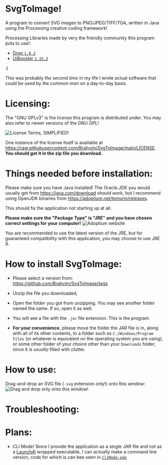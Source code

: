 # SvgToImage!
A program to convert SVG images to PNG/JPEG/TIFF/TGA, written in Java using the Processing creative coding framework!

Processing Libraries made by very the friendly community this program puts to use!:
- [Drop `1.0.2`](http://transfluxus.github.io/drop/)
- [UiBooster `1.15.2`](https://github.com/milchreis/UiBooster)

:)

This was probably *the second time* in my life I wrote actual software that could be used by *the common man* on a day-to-day basis.

# Licensing:
The "GNU GPLv3" is the license this program is distributed under.
You may also refer to newer versions of the GNU GPL!

![License Terms, SIMPLIFIED!](https://user-images.githubusercontent.com/69293652/194107886-c5a3e0b1-86fc-470c-94fc-9428d9ca3cc3.png)


One instance of the license itself is available at https://raw.githubusercontent.com/Brahvim/SvgToImage/main/LICENSE.
**You should get it in the zip file you download.**

# Things needed before installation:
Please make sure you have Java installed! The Oracle JDK you would usually get from https://java.com/download *should* work, but I recommend using OpenJDK binaries from https://adoptium.net/temurin/releases.

This should fix the application not starting up at all.


**Please make sure the "Package Type" is "JRE" and you have chosen correct settings for your computer!**
![Adoptium website](https://user-images.githubusercontent.com/69293652/194105344-23ead1ee-a611-45f9-90c1-e652f3764f86.png)

You are recommended to use the latest version of the JRE, but for guaranteed compatibility with this application, you may choose to use JRE 8.

# How to install SvgToImage:
- Please select a version from:
https://github.com/Brahvim/SvgToImage/tags

- Unzip the file you downloaded,
- Open the folder you got from unzipping. You may see another folder named the same. If so, open it as well.
- You will see a file with the `.jar` file extension. This is the program.
- **For your convenience**, please move the folder the JAR file is in, along with all of its other contents, to a folder such as `C:/Windows/Program Files` (or whatever is equivalent on the operating system you are using), or some other folder of your choice other than your `Downloads` folder, since it _is usually_ filled with clutter.

# How to use:
Drag-and-drop an SVG file (`.svg` extension only!) onto this window:
![Drag and drop only onto this window!](https://user-images.githubusercontent.com/69293652/194111284-011cf772-ce3a-4e94-b703-44deb37cf892.png)


# Troubleshooting:

# Plans:
- CLI Mode! Since I provide the application as a single JAR file and not as a [Launch4j](https://launch4j.sourceforge.net/) wrapped executable, 
  I can *actually* make a command line version, code for which is can bee seen in [`CliMode.pde`](https://github.com/Brahvim/SvgToImage/blob/main/CliMode.pde)
